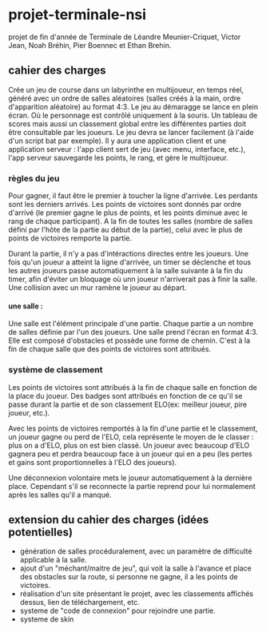 # projet-terminale-nsi
projet de fin d'année de Terminale de Léandre Meunier-Criquet, Victor Jean, Noah Bréhin, Pier Boennec et Ethan Brehin.

## cahier des charges
Crée un jeu de course dans un labyrinthe en multijoueur, en temps réel, généré avec un ordre de salles aléatoires (salles créés à la main, ordre d'apparition aléatoire) au format 4:3. Le jeu au démaragge se lance en plein écran. Où le personnage est contrôlé uniquement à la souris. Un tableau de scores mais aussi un classement global entre les différentes parties doit être consultable par les joueurs. Le jeu devra se lancer facilement (à l'aide d'un script bat par exemple). Il y aura une application client et une application serveur : l'app client sert de jeu (avec menu, interface, etc.), l'app serveur sauvegarde les points, le rang, et gère le multijoueur.

### règles du jeu
Pour gagner, il faut être le premier à toucher la ligne d'arrivée. Les perdants sont les derniers arrivés.
Les points de victoires sont donnés par ordre d'arrivé (le premier gagne le plus de points, et les points diminue avec le rang de chaque participant).
A la fin de toutes les salles (nombre de salles défini par l'hôte de la partie au début de la partie), celui avec le plus de points de victoires remporte la partie.

Durant la partie, il n'y a pas d'intéractions directes entre les joueurs. Une fois qu'un joueur a atteint la ligne d'arrivée, un timer se déclenche et tous les autres joueurs passe automatiquement à la salle suivante à la fin du timer, afin d'éviter un bloquage où unn joueur n'arriverait pas à finir la salle. Une collision avec un mur ramène le joueur au départ.

#### une salle :
Une salle est l'élément principale d'une partie. Chaque partie a un nombre de salles définie par l'un des joueurs. Une salle prend l'écran en format 4:3. Elle est composé d'obstacles et possède une forme de chemin. C'est à la fin de chaque salle que des points de victoires sont attribués.

### système de classement
Les points de victoires sont attribués à la fin de chaque salle en fonction de la place du joueur. Des badges sont attribués en fonction de ce qu'il se passe durant la partie et de son classement ELO(ex: meilleur joueur, pire joueur, etc.).

Avec les points de victoires remportés à la fin d'une partie et le classement, un joueur gagne ou perd de l'ELO, cela représente le moyen de le classer : plus on a d'ELO, plus on est bien classé. Un joueur avec beaucoup d'ELO gagnera peu et perdra beaucoup face à un joueur qui en a peu (les pertes et gains sont proportionnelles à l'ELO des joueurs).

Une déconnexion volontaire mets le joueur automatiquement à la dernière place. Cependant s'il se reconnecte la partie reprend pour lui normalement après les salles qu'il a manqué.

## extension du cahier des charges (idées potentielles)
- génération de salles procéduralement, avec un paramètre de difficulté applicable à la salle.
- ajout d'un "méchant/maitre de jeu", qui voit la salle à l'avance et place des obstacles sur la route, si personne ne gagne, il a les points de victoires.
- réalisation d'un site présentant le projet, avec les classements affichés dessus, lien de téléchargement, etc.
- systeme de "code de connexion" pour rejoindre une partie.
- systeme de skin
